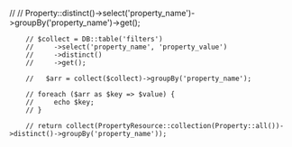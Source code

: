  // // Property::distinct()->select('property_name')->groupBy('property_name')->get();

        // $collect = DB::table('filters')
        //     ->select('property_name', 'property_value')
        //     ->distinct()
        //     ->get();

        //   $arr = collect($collect)->groupBy('property_name');

        // foreach ($arr as $key => $value) {
        //     echo $key;
        // }

        // return collect(PropertyResource::collection(Property::all())->distinct()->groupBy('property_name'));
